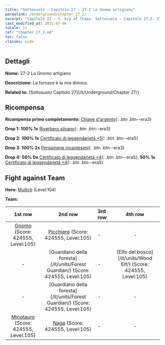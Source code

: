 ```yaml
---
title: "Sottosuolo - Capitolo 27 - 27-2 Lo Gnomo artigiano"
permalink: /Underground/Chapter 27_2/
excerpt: "Capitolo 27 - 2. Era of Chaos  Sottosuolo - Capitolo 27_2. 27-2 Lo Gnomo artigiano"
last_modified_at: 2021-07-06
locale: it
ref: "Chapter 27_2.md"
toc: false
classes: wide
---
```


## Dettagli

 **Nome:** 27-2 Lo Gnomo artigiano

 **Descrizione:** La fornace è la mia dimora.

 **Related to:** [Sottosuolo Capitolo 27](/it/Underground/Chapter 27/)

## Ricompensa

 **Ricompensa primo completamento:** [Chiave d'argento](/ItemsIT/con_693/){: .btn .btn--era3}

 **Drop 1:** **100% 1x** [Riverbero silvano](/ItemsIT/her_465/){: .btn .btn--era3}

 **Drop 2:** **100% 1x** [Certificato di leggendarietà +5](/ItemsIT/mat_102/){: .btn .btn--era5}

 **Drop 3:** **100% 2x** [Pergamene incantesimi](/ItemsIT/con_694/){: .btn .btn--era3}

 **Drop 4:** **50% 0x** [Certificato di leggendarietà +4](/ItemsIT/mat_95/){: .btn .btn--era5}, **50% 1x** [Certificato di leggendarietà +4](/ItemsIT/mat_95/){: .btn .btn--era5}


## Fight against Team
 **Hero:** [Mullich](/it/heroes/Mullich/) (Level:104)

 **Team:**


  | 1st row | 2nd row | 3rd row | 4th row |
  |:----:|:----:|:----|:----:|
  | [Gnomo](/it/units/Dwarf/) (Score: 424555, Level:105)  | [Picchiere](/it/units/Pikeman/) (Score: 424555, Level:105)  | - | - |
  | - | [Guardiano della foresta](/it/units/Forest Guardian/) (Score: 424555, Level:105)  | - | [Elfo del bosco](/it/units/Wood Elf/) (Score: 424555, Level:105)  |
  | - | [Guardiano della foresta](/it/units/Forest Guardian/) (Score: 424555, Level:105)  | - | - |
  | [Minotauro](/it/units/Minotaur/) (Score: 424555, Level:105)  | [Naga](/it/units/Naga/) (Score: 424555, Level:105)  | - | - |


